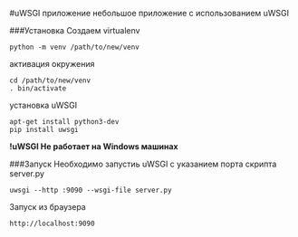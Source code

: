 #uWSGI приложение
небольшое приложение с использованием uWSGI

###Установка
Создаем virtualenv

````
python -m venv /path/to/new/venv
````

активация окружения
````
cd /path/to/new/venv
. bin/activate
````
установка uWSGI
````
apt-get install python3-dev
pip install uwsgi
````
**!uWSGI Не работает на Windows машинах**

###Запуск
Необходимо запустиь uWSGI с указанием порта скрипта server.py

`uwsgi --http :9090 --wsgi-file server.py`

Запуск из браузера

`http://localhost:9090`
